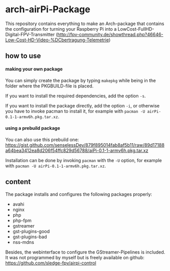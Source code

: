 # arch-airPi-Package

This repository contains everything to make an Arch-package that contains the configuration for turning your Raspberry Pi into a LowCost-FullHD-Digital-FPV-Transmitter (http://fpv-community.de/showthread.php?46646-Low-Cost-HD-Video-%DCbertragung-Telemetrie)

## how to use
#### making your own package 
You can simply create the package by typing `makepkg` while being in the folder where the PKGBUILD-file is placed.

If you want to install the required dependencies, add the option `-s`.

If you want to install the package directly, add the option `-i`, or otherwise you have to invoke pacman to install it, for example with `pacman -U airPi-0.1-1-armv6h.pkg.tar.xz`.

#### using a prebuild package

You can also use this prebuild one: https://gist.github.com/senselessDev/879f895014fab8af5b11/raw/89d17188a64bea3412ea8d206f54ffc829d56788/aiPi-0.1-1-armv6h.pkg.tar.xz

Installation can be done by invoking `pacman` with the `-U` option, for example with `pacman -U airPi-0.1-1-armv6h.pkg.tar.xz`.

## content

The package installs and configures the following packages properly: 
* avahi
* nginx
* php
* php-fpm
* gstreamer
* gst-plugins-good
* gst-plugins-bad
* nss-mdns

Besides, the webinterface to configure the GStreamer-Pipelines is included. It was not programmed by myself but is freely available on github: https://github.com/sledge-fpv/airpi-control


